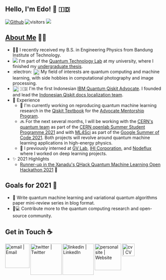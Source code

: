## Hello, I'm Edo! 👋 🇮🇩
[![Github](https://img.shields.io/github/followers/eraraya-ricardo?label=Follow&style=social)](https://github.com/eraraya-ricardo)
![visitors](https://visitor-badge.laobi.icu/badge?page_id=eraraya-ricardo.eraraya-ricardo)
![](https://github.com/eraraya-ricardo/profile-page/blob/master/assets/media/qp_mle_img.png)
## [About Me](https://eraraya-ricardo.me/) :man_technologist:
- :man_student: I recently received my B.S. in Engineering Physics from Bandung Institute of Technology.
- <img src="https://render.githubusercontent.com/render/math?math=|\Psi\text{>}"> I'm part of the [Quantum Technology Lab](http://qlab.itb.ac.id/index.html) at my university, where I finished my [undergraduate thesis](https://github.com/eraraya-ricardo/quantum_image_classifier).
- :electron: <img align="top" alt="dnn" width="20px" src="https://github.com/eraraya-ricardo/eraraya-ricardo/blob/main/dnn.png"> My field of interests are quantum computing and machine learning, with side hobbies in computational photography and image processing.
- <img align="center" alt="Qiskit" width="20px" src="https://upload.wikimedia.org/wikipedia/commons/5/51/Qiskit-Logo.svg"> 🇮🇩 I'm the first Indonesian [IBM Quantum Qiskit Advocate](https://qiskit.org/advocates/). I founded and lead the [Indonesian Qiskit docs localization team](https://github.com/qiskit-community/qiskit-translations).
- 📃 Experience
  - 🔭 I'm currently working on reproducing quantum machine learning research in the [Qiskit Textbook](https://qiskit.org/textbook/content/ch-ex/) for the [Advocate Mentorship Program](https://github.com/qiskit-community/qiskit-advocate-mentorship-program).
  - 🔜 For the next several months, I will be working with the [CERN's quantum team](https://openlab.cern/quantum) as part of the [CERN openlab Summer Student Programme 2021](https://openlab.cern/education) and with [ML4Sci](https://ml4sci.org/) as part of the [Google Summer of Code 2021](https://summerofcode.withgoogle.com/projects/#5612096894533632). Both projects will revolve around quantum machine learning applications in high-energy physics.
  - 💼 I previously interned at [GV Lab](http://web.tuat.ac.jp/~gvlab/), [IHI Corporation](https://www.ihi.co.jp/en/), and [Nodeflux](https://www.nodeflux.io/) where I worked on deep learning projects.
- ✨ 2021 Highlights
  - [Runner-up in the Xanadu's QHack Quantum Machine Learning Open Hackathon 2021](https://github.com/eraraya-ricardo/qhack-2021-openproject) 🥈

## Goals for 2021 🥅
- 📝 Write quantum machine learning and variational quantum algorithms paper mini-review series in blog format.
- 🔬💻 Contribute more to the quantum computing research and open-source community.

## Get in Touch ☕
[<img align="left" alt="email | Email" width="78px" src="https://img.shields.io/badge/Email-D14836?style=for-the-badge&logo=minutemailer&logoColor=white" />][email]
[<img align="left" alt="twitter | Twitter" width="100px" src="https://img.shields.io/badge/Twitter-1DA1F2?style=for-the-badge&logo=twitter&logoColor=white" />][twitter]
[<img align="left" alt="linkedin | LinkedIn" width="100px" src="https://img.shields.io/badge/LinkedIn-0077B5?style=for-the-badge&logo=linkedin&logoColor=white" />][linkedin]
[<img align="left" alt="personal site | Website" width="85px" src="https://img.shields.io/badge/Website-4A154B?style=for-the-badge" />][personal site]
[<img align="left" alt="cv | CV" width="40px" src="https://img.shields.io/badge/CV-8964bd?style=for-the-badge&logo=data%3Aimage%2Fpng%3Bbase64%2CiVBORw0KGgoAAAANSUhEUgAAAJYAAACWCAQAAACWCLlpAAAABGdBTUEAALGPC%2FxhBQAAACBjSFJNAAB6JQAAgIMAAPn%2FAACA6QAAdTAAAOpgAAA6mAAAF2%2BSX8VGAAAACXBIWXMAAAsTAAALEwEAmpwYAAAAB3RJTUUH5QYBABITQeuDWQAAAAJiS0dEAP%2BHj8y%2FAAAJxUlEQVR42u3da2xUZRoH8D%2BWlnophIu6WRRhN5FgjMJ6iXHZSxZdxeC6iWazxpXoZqOsoFFMXANEyYqauLtuXOOiUtRAjGtYb1BSBWlhgdaCtDPTodACpe102s70zMyZmXM%2F532f%2FcDSgDttx9qZc870ff4fOzlJf3nnzPNezgwgSpQoUaJE5VObQYggDQOmD6IhgaPowAY3qAawGoTOaYnF2jLD89GXZe%2BKLdh2QQTR4lPJOAwTmYVGrZNhFvd8mMVMO6KsC1zYgc3FpTqNwzChLLKOMPJTOab8EGFjMakkHAaHtsj%2BmhP3FRYnY3ugor14VHEcggnVd6PqTFkN4apA8UZVCAyqD0fVmTIbglXNxaFKIAwLmk9H1RmsQNWRYlAlEYIDZZF9JNeYcgaML4zPPZdao4k5RceS0AIb2iL7a5bzDWh91n5JYEqo0lvZNbl3iaMUGasLLbCGHVVERPYn0cldOO6xSIj%2BpMhYMprARhhVZ7B6J6c8NyVLFRvr1FALOtLnn8ACkMBh8BzNAmdOjDOBdR5VMEcLyomR9VnmKWYIrHOahWCOFpQTJ3unfEVmGbME1tDEpm2oBT33DcjIqsnMM5C5Z%2BxYH2IL2tGIg2jDboT8jpVAM2woPzq%2FWTgzqjJzLRjIjglrL0x0QwPhSHnT1K%2BmhaYQbPSDsNevWCkE4eRoFjhZNem5OmiMWFGEYeLEhfJP1fXmp0aj3mTWan9L3907ndADyY9YnWjK0YJy4mTtzM6zQOgfE1YHOkFI%2Ftj4N5PPe2Pr1t70vS3lAxjEB%2F7CSqI553oVJ6tGnquDcBoYA1Y3OvGvsvQjdh%2FPsdLkZJWXw1UxpPyE1YMDwzULNdl5JggDwBiw1qAFgPyInR6urWVO9q%2Btld34yi9YCYRyt6Bk7ZTnGiBE%2FvfKb4tFcCAvdvr4COuYTFd%2BT3jXH1iDOAIr96jaoVyVwFG0DUVG9lf5Y72EkwhfbHw66kpmODp3EGHvY%2FWjZagF%2FcaS2aG%2Bm1tnHrvs3ARmyMvzxyLokJc42dGwGClPEF7zPhYNs7LAyYqbISt8fsxWq5vzfLEaQdBeHn0hmpNZE65s9zrWcqQQv8pqHOvK%2BshYTWioNGrz2lI4Ebky4nWsB0BQnxz72rr9SXQErCSS053mfK7DBpXrFK9jrQBBf3Os44qT%2BfHxyQPDXl2DNoMF8rpSwlxoeh1rFQha9di3L9VXCfuHvXob2qqMg3mN0L7%2B%2Bf2%2BwNo0ViqrO3WzjsywV9%2BHbWXGh%2FmMWysYmdXrPyyWdeLOYB7pM%2BpSS4H6Ea5eC4L6fD6fhsZHdeVNfsNilHyhb0Hs2tESvzZx9amphP0Y6V9shQn57nNXVofDUtYQPvIflvQoIZVHZJzGHNSM2vL2zbE7Rj3nkkn%2BXEXQb1icEn%2BkcZylHcZ7Zfo7o26vN3bN6PH%2B3LDQWBk4SP%2Ba6XzEyY66jrBVYD2IKHpmmg0j7j1GpevSIzQgEwYLuB%2BEzGOMDX9z1zZWl33th8W%2FwmPtxgAil1uNw97ce6UbVEQE1tl1DUL6N47Kc9%2Bv1mPSETwjsADgBFoxiK8qtDf5%2Fy0CcTLrIpcn0INBPD7Rsb4AIQ7C4DXR6bHvG3vYN6dLHcmbQhXS9aHyNF5D68TFqkYMbSBEZynP2t3aPz6r6J2v151dYuTEyTwWv42QfcyOaq%2FHf0joBuHjiYh1CoehoK48dadZzxgnx9DX1E%2Fqn629akcZY2Qn9Q8S1xO0%2B5xBTozMcObh9ksIXdDx5kTCCuILJIFJ0g3aZjt19j7FVH3twSmAdG3mgfRDqVuOTSEo9zv9Z%2F%2FuGHqNfGdrhYYA2vHJRMDai%2BWIgTAwX33F7mXnncJxTP2t2DyCBgMGemaoa53k%2Bad0mKxvkW55%2FYIU6nC0tLGqQYiA0Dtb%2BZPVwXOvgAUyf%2Bha0Dk%2FdY%2F5JXdyvcIe0P4ev4YQx9P4T2liPQ8VERBOz8g%2BYjUzzoffUrXsAbs%2Fd9d1dr%2FS7lSe659DiIHQUmpYq0FI4%2BRF6fuMemaPxzF%2FRmYwuzI608G9qC0tLA0ZRK80tjJtPB9WYY65R7qRQKWEdR8iOHmRvnX8n%2BrhZDbGrkh%2B6zOCHsYi6EgvYZnCPP6mPkHfevnGw1ivgpB9tlBPi%2BkfPFNWXTpYb4OQerFQWMqOTRVbSgdrEwipDQXD2r6pYqvAElgCS2AJLIElsASWwBJYAmt8sV4qFJa6s6SwNoIQe1Q7pDWOf%2FRDib%2B8Vf5u6WCtQxJfVh6YdmBqATKt%2FqKX8ELpYK1FHLuwr0DZgxfx59LeZHW3BJbAElgCS2AJLIHlCtb7eB%2F70YRDHk8TdoGw3E2sZtTCAvkkxjnnBl3A2ofbJ0mLMxsyr3g%2F6afTs7NDR0hcwEpA%2BoHVxskf0d94u2yfe1hZZBbaCb98F6m%2BY%2FcUF7Ei6KxU1zotPETeTpCHrL3yHYST7mH1oAvby7TpNNPrYTOlKsI%2BHHezdQgjANUHn4QMCdTgoGhKRQcvsASWwBJYAstNrD7IkGCBez4MGk6i302sNCTELzN%2Fxm5nd7I7vBznNuWmcGXf0Hl5F7DiGJhlbGcaN7jp8ehOKruahr7qxQUsFcqNTsYPk2hOnPTdeyrr3LxnRWZpnzq6Y3g%2FtqQ%2BQUOP3LmARSB0XRr%2FhbTU6xlcGrtpoCKKBvewvgShDzIynk8aKcQRE32WaEoFlsASWAJLYLmJtRGdCCGAFh8khIZzHg52AUvCIHaUhS4Nfs8HmUbYjUb3sDrRVqk8Z4SMNq9HP2bsl%2B%2BgoZ92cGcivdDx0Y70rin17mElkZhnH%2FXDr7ByYqT%2Bs9rNsw77AGRu1darL3s%2FypO9s9ND36HrAlYbGmH75nxWDIT1bvZZD%2BNBrMBKX2SVaEpFBy%2BwBJbAElgFwdqNzxHN63cHxh4JLTDxW79jdaClSD2ShKzfsYLYNkleamy0qgsXu9rcnF3dOz3pdywZqautU4WeG3JyuLqK%2FI6lIHudHedFmAQba32PdQKhiszj5n6nsZCxGrV3YnMVv2OdxgkAvRfLU%2BWqwiVRdaBcBfm%2FddiLevQhDbmASSAMwg7RlIoOXmAJLIElsASWT7FWEI77PFLRfgzy8Tcmhyr9nV2Te5cUZWSZR41a43Ofp9ZoYk7BsUqzxglr5QTBClY1f3esx0DQ3y51LKshXBX47lgrQNA2MB8c%2FvguK2bG9kBF%2B3hgqZButQZKGcsx5YcIG8ejgTuIpybJv7PaHINZvMTCLGbaEWVd4MIObB4PrCDaQOibk%2F6lvswosejLsnfFFmy7IILoeE0OgqhDHArMEowGCUfRgQ0QJUqUKFETuP4LTi9ZJJWaQDQAAAAldEVYdGRhdGU6Y3JlYXRlADIwMjEtMDYtMDFUMDA6MTc6NTUrMDA6MDARin3KAAAAJXRFWHRkYXRlOm1vZGlmeQAyMDIxLTA2LTAxVDAwOjE3OjU1KzAwOjAwYNfFdgAAAABJRU5ErkJggg%3D%3D" />][cv]




[twitter]: https://twitter.com/eraraya_ricardo
[linkedin]: https://www.linkedin.com/in/eraraya-ricardo/
[email]: mailto:erarayaricardo.m@students.itb.ac.id
[personal site]: https://eraraya-ricardo.me/
[cv]: https://raw.githubusercontent.com/eraraya-ricardo/profile-page/master/static/uploads/cv.pdf


<!---
https://img.shields.io/badge/CV-8964bd?style=for-the-badge
[<img align="left" alt="email | Email" width="30px" src="https://www.svgrepo.com/show/32285/email.svg" />][email]
[<img align="left" alt="linkedin | LinkedIn" width="30px" src="https://cdn.jsdelivr.net/npm/simple-icons@v3/icons/linkedin.svg" />][linkedin]
[<img align="left" alt="twitter | Twitter" width="30px" src="https://cdn.jsdelivr.net/npm/simple-icons@3.13.0/icons/twitter.svg" />][twitter]
[<img align="left" alt="personal page | Website" width="30px" src="https://pic.onlinewebfonts.com/svg/img_529063.png" />][personal page]
--->
